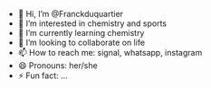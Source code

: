 - 👋 Hi, I’m @Franckduquartier
- 👀 I’m interested in chemistry and sports
- 🌱 I’m currently learning chemistry
- 💞️ I’m looking to collaborate on life
- 📫 How to reach me: signal, whatsapp, instagram
- 😄 Pronouns: her/she
- ⚡ Fun fact: ...

<!---
Franckduquartier/Franckduquartier is a ✨ special ✨ repository because its `README.md` (this file) appears on your GitHub profile.
You can click the Preview link to take a look at your changes.
--->
